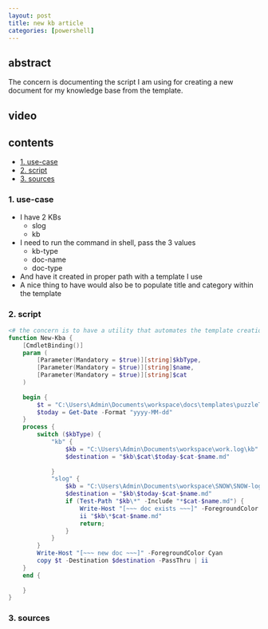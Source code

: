 ```yaml
---
layout: post
title: new kb article
categories: [powershell]
---
```

## abstract
The concern is documenting the script I am using for creating a new document for my knowledge base from the template. 

## video
## contents
<!-- TOC -->

- [1. use-case](#1-use-case)
- [2. script](#2-script)
- [3. sources](#3-sources)

<!-- /TOC -->

### 1. use-case
* I have 2 KBs
    * slog
    * kb
* I need to run the command in shell, pass the 3 values
    * kb-type
    * doc-name
    * doc-type
* And have it created in proper path with a template I use
* A nice thing to have would also be to populate title and category within the template

### 2. script

```powershell
<# the concern is to have a utility that automates the template creation #>
function New-Kba {
    [CmdletBinding()]
    param (
        [Parameter(Mandatory = $true)][string]$kbType,
        [Parameter(Mandatory = $true)][string]$name,
        [Parameter(Mandatory = $true)][string]$cat
    )
    
    begin {
        $t = "C:\Users\Admin\Documents\workspace\docs\templates\puzzleTemplate.md"
        $today = Get-Date -Format "yyyy-MM-dd"
    }
    process {
        switch ($kbType) {
            "kb" { 
                $kb = "C:\Users\Admin\Documents\workspace\work.log\kb" 
                $destination = "$kb\$cat\$today-$cat-$name.md"
                
            }
            "slog" {
                $kb = "C:\Users\Admin\Documents\workspace\SNOW\SNOW-logs\_posts" 
                $destination = "$kb\$today-$cat-$name.md"
                if (Test-Path "$kb\*" -Include "*$cat-$name.md") {
                    Write-Host "[~~~ doc exists ~~~]" -ForegroundColor Cyan
                    ii "$kb\*$cat-$name.md"
                    return;
                }
            } 
        }
        Write-Host "[~~~ new doc ~~~]" -ForegroundColor Cyan
        copy $t -Destination $destination -PassThru | ii
    }
    end {
        
    }
}
```

### 3. sources
